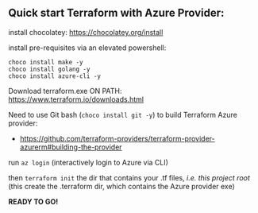 Quick start Terraform with Azure Provider:
---------------------------------------
install chocolatey: https://chocolatey.org/install

install pre-requisites via an elevated powershell:
```
choco install make -y
choco install golang -y
choco install azure-cli -y
```
Download terraform.exe ON PATH: https://www.terraform.io/downloads.html

Need to use Git bash (`choco install git -y`) to build Terraform Azure provider:
* https://github.com/terraform-providers/terraform-provider-azurerm#building-the-provider

run `az login` (interactively login to Azure via CLI)

then `terraform init` the dir that contains your .tf files, _i.e. this project root_ (this create the .terraform dir, which contains the Azure provider exe)

__READY TO GO!__
